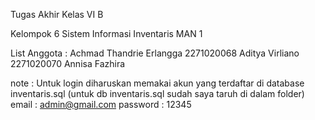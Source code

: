 Tugas Akhir Kelas VI B

Kelompok 6
Sistem Informasi Inventaris MAN 1

List Anggota :
Achmad Thandrie Erlangga 2271020068
Aditya Virliano 2271020070
Annisa Fazhira 

note :
Untuk login diharuskan memakai akun yang terdaftar di database inventaris.sql (untuk db inventaris.sql sudah saya taruh di dalam folder)
email : admin@gmail.com
password : 12345
